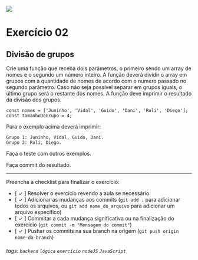 ![](https://i.imgur.com/xG74tOh.png)

# Exercício 02

## Divisão de grupos

Crie uma função que receba dois parâmetros, o primeiro sendo um array de nomes e o segundo um número inteiro. A função deverá dividir o array em grupos com a quantidade de nomes de acordo com o numero passado no segundo parâmetro. Caso não seja possível separar em grupos iguais, o último grupo será o restante dos nomes. A função deve imprimir o resultado da divisão dos grupos.

```javascript=
const nomes = ['Juninho', 'Vidal', 'Guido', 'Dani', 'Ruli', 'Diego'];
const tamanhoDoGrupo = 4;
```

Para o exemplo acima deverá imprimir:

```
Grupo 1: Juninho, Vidal, Guido, Dani.
Grupo 2: Ruli, Diego.
```

Faça o teste com outros exemplos.

Faça commit do resultado.

---

Preencha a checklist para finalizar o exercício:

-   [ ✓ ] Resolver o exercício revendo a aula se necessário
-   [ ✓ ] Adicionar as mudanças aos commits (`git add .` para adicionar todos os arquivos, ou `git add nome_do_arquivo` para adicionar um arquivo específico)
-   [ ✓ ] Commitar a cada mudança significativa ou na finalização do exercício (`git commit -m "Mensagem do commit"`)
-   [ ✓ ] Pushar os commits na sua branch na origem (`git push origin nome-da-branch`)

###### tags: `backend` `lógica` `exercício` `nodeJS` `JavaScript`
